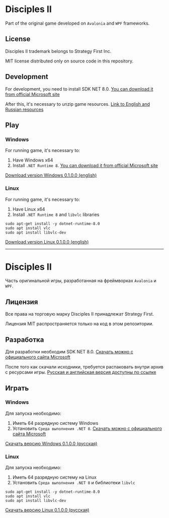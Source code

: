 # Disciples II
Part of the original game developed on `Avalonia` and `WPF` frameworks.

## License
Disciples II trademark belongs to Strategy First Inc.

MIT license distributed only on source code in this repository.

## Development
For development, you need to install SDK NET 8.0. [You can download it from official Microsoft site](https://dotnet.microsoft.com/en-us/download/dotnet/8.0) 

After this, it's necessary to unzip game resources. [Link to English and Russian resources](https://onedrive.live.com/?authkey=%21ACKM5znYwj8j%5FtQ&id=A7FF1191A63D99FB%213000&cid=A7FF1191A63D99FB)

## Play
### Windows
For running game, it's necessary to:
1. Have Windows x64
2. Install `.NET Runtime 8`. [You can download it from official Microsoft site](https://dotnet.microsoft.com/en-us/download/dotnet/8.0) 

[Download version Windows 0.1.0.0 (english)](https://onedrive.live.com/?authkey=%21ACKM5znYwj8j%5FtQ&id=A7FF1191A63D99FB%215301&cid=A7FF1191A63D99FB)

### Linux
For running game, it's necessary to:
1. Have Linux x64
2. Install `.NET Runtime 8` and `libvlc` libraries
```
sudo apt-get install -y dotnet-runtime-8.0
sudo apt install vlc
sudo apt install libvlc-dev
```

[Download version Linux 0.1.0.0 (english)](https://onedrive.live.com/?authkey=%21ACKM5znYwj8j%5FtQ&id=A7FF1191A63D99FB%215235&cid=A7FF1191A63D99FB)


****

# Disciples II
Часть оригинальной игры, разработанная на фреймворках `Avalonia` и `WPF`.

## Лицензия
Все права на торговую марку Disciples II принадлежат Strategy First.

Лицензия MIT распространяется только на код в этом репозитории.

## Разработка
Для разработки необходим SDK NET 8.0. [Скачать можно с официального сайта Microsoft](https://dotnet.microsoft.com/ru-ru/download/dotnet/8.0) 

После того как скачали исходники, требуется распаковать внутри архив с ресурсами игры. [Русская и английская версия доступны по ссылке](https://onedrive.live.com/?authkey=%21ACKM5znYwj8j%5FtQ&id=A7FF1191A63D99FB%213000&cid=A7FF1191A63D99FB)

## Играть
### Windows
Для запуска необходимо:
1. Иметь 64 разрядную систему Windows
2. Установить `Среда выполнения .NET 8`. [Скачать можно с официального сайта Microsoft](https://dotnet.microsoft.com/ru-ru/download/dotnet/8.0)

[Скачать версию Windows 0.1.0.0 (русская)](https://onedrive.live.com/?authkey=%21ACKM5znYwj8j%5FtQ&id=A7FF1191A63D99FB%216294&cid=A7FF1191A63D99FB)

### Linux
Для запуска необходимо:
1. Иметь 64 разрядную систему на Linux
2. Установить `Среда выполнения .NET 8` и библиотеки `libvlc`
```
sudo apt-get install -y dotnet-runtime-8.0
sudo apt install vlc
sudo apt install libvlc-dev
```

[Скачать версию Linux 0.1.0.0 (русская)](https://onedrive.live.com/?authkey=%21ACKM5znYwj8j%5FtQ&id=A7FF1191A63D99FB%216293&cid=A7FF1191A63D99FB)
